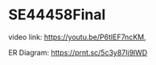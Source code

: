 # SE44458Final

video link: https://youtu.be/P6tIEF7ncKM,

ER Diagram: https://prnt.sc/5c3y87Ij9lWD

